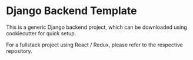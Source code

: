# Django Backend Template

This is a generic Django backend project, which can
be downloaded using cookiecutter for quick setup.  

For a fullstack project using React / Redux, please
refer to the respective repository.
